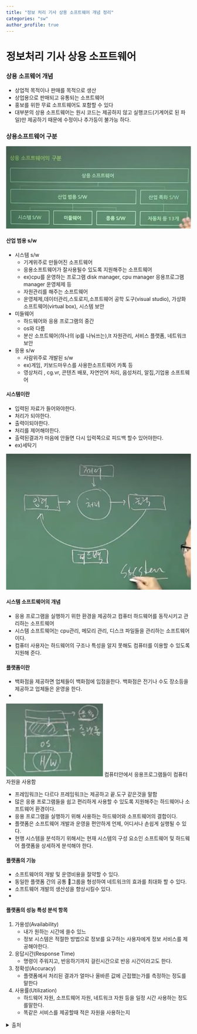 ```yaml
---
title: "정보 처리 기사 상용 소프트웨어 개념 정리"
categories: "sw"
author_profile: true
---
```



# 정보처리 기사 상용 소프트웨어

### 상용 소프웨어 개념
* 상업적 목적이나 판매를 목적으로 생산
* 상업용으로 판매되고 유통되는 소프트웨어
* 홍보를 위한 무료 소프트웨어도 포함할 수 있다
* 대부분의 상용 소프트웨어는 원시 코드는 제공하지 않고 실행코드(기계어로 된 파일)만 제공하기 때문에 수정이나 추가등이 불가능 하다.

### 상용소프트웨어 구분
![ㅎㅇ](/assets/images/sw.jpeg)

#### 산업 범용 s/w 
* 시스템 s/w
    * 기계위주로 만들어진 소프트웨어
    * 응용소프트웨어가 잘사용될수 있도록 지원해주는 소프트웨어
    * ex)cpu를 운영하는 프로그램 disk manager, cpu manager 응용프로그램 manager 운영체제 등
    *   자원관리를 해주는 소프트웨어 
    * 운영체제,데이터관리,스토로지,소프트웨어 공학 도구(visual studio), 가상화 소프트웨어(virtual box), 시스템 보안
* 미들웨어
    * 하드웨어와 응용 프로그램의 중간
    * os와 다름
    * 분산 소프트웨어(하나의 ip를 나눠쓰는),It 자원관리, 서비스 플랫폼, 네트워크 보안
* 응용 s/w
    * 사람위주로 개발된 s/w
    * ex)게임, 키보드마우스를 사용한소프트웨어 카톡 등
    * 영상처리 , cg.vr, 콘텐츠 배포, 자연언어 처리, 음성처리, 알집,기업용 소프트웨어 

#### 시스템이란 
* 입력된 자료가 들어와야한다.
* 처리가 되야한다.
* 출력이되야한다.
* 처리를 제어해야한다.
* 출력된결과가 마음에 안들면 다시 입력쪽으로 피드백 할수 있어야한다.
* ex)세탁기 

![images](/assets/images/system.jpeg)

#### 시스템 소프트웨어의 개념
* 응용 프로그램을 실행하기 위한 환경을 제공하고 컴퓨터 하드웨어를 동작시키고 관리하는 소프트웨어
* 시스템 소프트웨어는 cpu관리, 메모리 관리, 디스크 파일들을 관리하는 소프트웨어이다.
* 컴퓨터 사용자는 하드웨어의 구조나 특성을 알지 못해도 컴퓨터를 이용할 수 있도록 지원해 준다.


#### 플랫폼이란
* 백화점을 제공하면 업체들이 백화점에 입점을한다. 백화점은 전기나 수도 장소등을 제공하고 업체들은 운영을 한다.
* 
![images](/assets/images/flat.jpeg)
컴퓨터안에서 응용프로그램들이 컴퓨터자원을 사용함

* 프레임워크는 다르다 프레임워크는 제공하고 끝.도구 같은것을 말함
* 많은 응용 프로그램들을 쉽고 편리하게 사용할 수 있도록 지원해주는 하드웨어나 소프트웨어 환경이다.
* 응용 프로그램을 실행하기 위해 사용하는 하드웨어와 소프트웨어의 결합이다.
* 플랫폼은 소프트웨어 개발과 운영을 편안하게 언제, 어디서나 손쉽게 실행될 수 있다.
* 현행 시스템을 분석하기 위해서는 현재 시스템의 구성 요소인 소프트웨어 및 하드웨어 플랫폼을 상세하게 분석해야 한다.

#### 플랫폼의 기능
* 소프트웨어의 개발 및 운영비용을 절약할 수 있다.
* 동일한 플랫폼 간의 공통 그룹을 형성하여 네트워크의 효과를 최대화 할 수 있다.
* 소프트웨어 개발의 생산성을 향상시킬수 있다.
*


#### 플랫폼의 성능 특성 분석 항목
1. 가용성(Availability)
	* 내가 원하는 시간에 쓸수 있느
	* 정보 시스템은 적절한 방법으로 정보를 요구하는 사용자에게 정보 서비스를 제공해야한다.
2. 응답시간(Response Time)
	* 명령이 주워지고, 반응하기까지 걸린시간으로 반응 시간이라고도 한다.
3. 정확성(Accuracy)
	* 플랫폼에서 처리된 결과가 얼마나 올바른 값에 근접했는가를 측정하는 정도를 말한다
4. 사용률(Utilization)
	* 하드웨어 자원, 소프트웨어 자원, 네트워크 자원 등을 일정 시간 사용하는 정도를말한다.
	* 똑같은 서비스를 제공할때 적은 자원을 사용하는지

<details>
<summary>출처</summary>
<div markdown="1">       
<a href="https://www.youtube.com/watch?v=uZsvn8-xnn4&list=PL6i7rGeEmTvoXg4N66OMqFo7eh36wGfRw&index=17">이기적 정보처리기사</a>
</div>
</details>